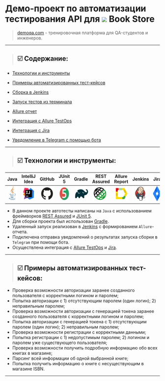 # Демо-проект по автоматизации тестирования API для [<img src="https://demoqa.com/images/Toolsqa.jpg">](https://demoqa.com/books) Book Store


> [demoqa.com](https://demoqa.com/) - тренировочная платформа для QA-студентов и инженеров.

____

> ## :ballot_box_with_check: <a name="Содержание">**Содержание:**</a>

* <a href="#tools">Технологии и инструменты</a>

* <a href="#cases">Примеры автоматизированных тест-кейсов</a>

* <a href="#jenkins">Сборка в Jenkins</a>

* <a href="#console">Запуск тестов из терминала</a>

* <a href="#allure">Allure отчет</a>

* <a href="#allure-testops">Интеграция с Allure TestOps</a>

* <a href="#jira">Интеграция с Jira</a>

* <a href="#telegram">Уведомление в Telegram с помощью бота</a>

____

<a id="tools"></a>
> ## :ballot_box_with_check: <a name="Технологии и инструменты">**Технологии и инструменты:**</a>

| Java                                                                                                     | IntelliJ Idea                                                                                                               | GitHub                                                                                                     | JUnit 5                                                                                                           | Gradle                                                                                                     | REST Assured                                                                                                               | Allure Report                                                                                                              | Jenkins                                                                                                          | Jira                                                                                                                                    | Telegram                                                                                                            |                                                                                            Allure <br> TestOps 
|:---------------------------------------------------------------------------------------------------------|-----------------------------------------------------------------------------------------------------------------------------|------------------------------------------------------------------------------------------------------------|-------------------------------------------------------------------------------------------------------------------|------------------------------------------------------------------------------------------------------------|----------------------------------------------------------------------------------------------------------------------------|----------------------------------------------------------------------------------------------------------------------------|------------------------------------------------------------------------------------------------------------------|-----------------------------------------------------------------------------------------------------------------------------------------|---------------------------------------------------------------------------------------------------------------------|----------------------------------------------------------------------------------------------------------------:|
| <a href="https://www.java.com/"><img src="media/logos/Java.svg" width="50" height="50"  alt="Java"/></a> | <a href="https://www.jetbrains.com/idea/"><img src="media/logos/Intellij_IDEA.svg" width="50" height="50"  alt="IDEA"/></a> | <a href="https://github.com/"><img src="media/logos/GitHub.svg" width="50" height="50"  alt="Github"/></a> | <a href="https://junit.org/junit5/"><img src="media/logos/JUnit5.svg" width="50" height="50"  alt="JUnit 5"/></a> | <a href="https://gradle.org/"><img src="media/logos/Gradle.svg" width="50" height="50"  alt="Gradle"/></a> | <a href="https://rest-assured.io/"><img src="media/logos/RestAssured.svg" width="50" height="50"  alt="REST Assured"/></a> | <a href="https://github.com/allure-framework"><img src="media/logos/Allure.svg" width="50" height="50"  alt="Allure"/></a> | <a href="https://www.jenkins.io/"><img src="media/logos/Jenkins.svg" width="50" height="50"  alt="Jenkins"/></a> | <a href="https://www.atlassian.com/software/jira/"><img src="media/logos/Jira.svg" width="50" height="50" alt="Jira" title="Jira"/></a> | <a href="https://web.telegram.org/"><img src="media/logos/Telegram.svg" width="50" height="50" alt="Telegram"/></a> | <a href="https://qameta.io/"><img src="media/logos/Allure_TO.svg" width="50" height="50" alt="Allure_TO"/></a>  |

- В данном проекте автотесты написаны на <code>Java</code> с использованием фреймворков [REST Assured](https://rest-assured.io/) и [JUnit 5](https://junit.org/junit5/).
- Для сборки проекта был использован [Gradle](https://gradle.org/).
- Удаленный запуск реализован в [Jenkins](https://jenkins.autotests.cloud/) с формированием <code>Allure</code>-отчета.
- Подключена отправка уведомлений о результатах запуска сборки в <code>Telegram</code> при помощи бота.
- Осуществлена интеграция с [Allure TestOps](https://allure.autotests.cloud/) и [Jira](https://jira.autotests.cloud/).
  
____

<a id="cases"></a>
> ## :ballot_box_with_check: <a name="Примеры автоматизированных тест-кейсов">Примеры автоматизированных тест-кейсов:</a>

- Проверка возможности авторизации заранее созданного пользователя с корректными логином и паролем;
- Попытка авторизации с 1) отсутствующим паролем (один логин); 2) неправильным паролем;
- Проверка возможности авторизации с генерацией токена заранее созданного пользователя с корректными логином и паролем;
- Попытка авторизации с генерацией токена с 1) отсутствующим паролем (один логин); 2) неправильным паролем;
- Проверка возможности регистрации с корректными данными;
- Попытка регистрации с 1) недопустимым паролем; 2) логином и паролем уже существующего пользователя;
- Проверка возможности получить подробную информацию обо всех книгах в магазине;
- Парсинг всей информации об одной выбранной книге;
- Попытка получить информацию о книге с несуществующим в магазине ISBN.

____
